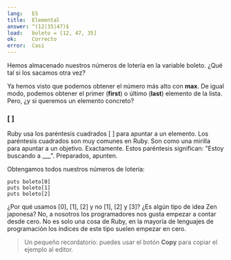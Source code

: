 ```yaml
---
lang:   ES
title:  Elemental
answer: ^(12|35|47)$
load:   boleto = [12, 47, 35]
ok:     Correcto
error:  Casi
---
```


Hemos almacenado nuestros números de lotería en la variable boleto. ¿Qué tal si los sacamos otra vez?

Ya hemos visto que podemos obtener el número más alto con __max__. De igual modo, podemos
obtener el primer (__first__) o último (__last__) elemento de la lista.
Pero, ¿y si queremos un elemento concreto?



### [ ]
Ruby usa los paréntesis cuadrados [ ] para apuntar a un elemento.
Los paréntesis cuadrados son muy comunes en Ruby.
Son como una mirilla para apuntar a un objetivo. Exactamente.
Estos paréntesis significan: "Estoy buscando a ___". Preparados, apunten.

Obtengamos todos nuestros números de lotería:

    puts boleto[0]
    puts boleto[1]
    puts boleto[2]

¿Por qué usamos [0], [1], [2] y no [1], [2] y [3]? 
¿Es algún tipo de idea Zen japonesa?
No, a nosotros los programadores nos gusta empezar a contar desde cero. No es solo una cosa de Ruby,
en la mayoría de lenguajes de programación los índices de este tipo suelen empezar en cero.

> Un pequeño recordatorio: puedes usar el botón __Copy__ para copiar el ejemplo al editor.
